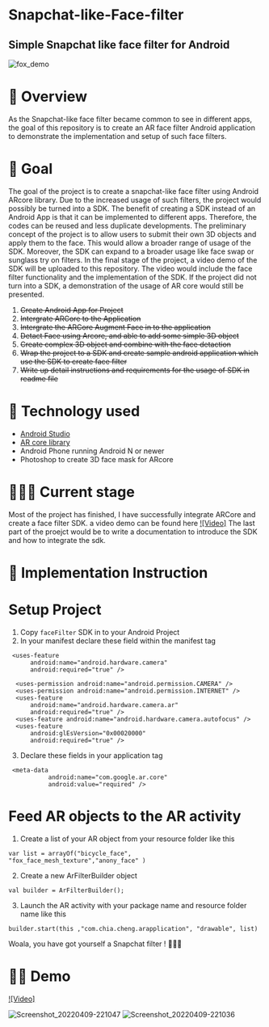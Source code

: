 # Snapchat-like-Face-filter
## Simple Snapchat like face filter for Android

![fox_demo](https://user-images.githubusercontent.com/8307131/160520381-26fafaa2-a118-4959-8adb-5c6fc8da9344.jpeg)

# 📕  Overview
As the Snapchat-like face filter became common to see in different apps, the goal of this repository is to create an AR face filter Android application to demonstrate the implementation and setup of such face filters. 

# 🥅 Goal
The goal of the project is to create a snapchat-like face filter using Android ARcore library. Due to the increased usage of such filters, the project would possibly be turned into a SDK. The benefit of creating a SDK instead of an Android App is that it can be implemented to different apps. Therefore, the codes can be reused and less duplicate developments. 
The preliminary concept of the project is to allow users to submit their own 3D objects and apply them to the face. This would allow a broader range of usage of the SDK. Moreover, the SDK can expand to a broader usage like face swap or sunglass try on filters. 
In the final stage of the project, a video demo of the SDK will be uploaded to this repository. The video would include the face filter functionality and the implementation of the SDK. If the project did not turn into a SDK, a demonstration of the usage of AR core would still be presented. 
1. ~~Create Android App for Project~~
2. ~~Intergrate ARCore to the Application~~
3. ~~Intergrate the ARCore Augment Face in to the application~~
4. ~~Detact Face using Arcore, and able to add some simple 3D object~~
5. ~~Create complex 3D object and combine with the face detaction~~
6. ~~Wrap the project to a SDK and create sample android application which use the SDK to create face filter~~
7. ~~Write up detail instructions and requirements for the usage of SDK in readme file~~



# 🤖 Technology used 
- [Android Studio](https://developer.android.com/studio)
- [AR core library](https://developers.google.com/ar/develop)
- Android Phone running Android N or newer
- Photoshop to create 3D face mask for ARcore

# 🧑🏻‍💻 Current stage
Most of the project has finished, I have successfully integrate ARCore and create a face filter SDK. 
a video demo can be found here [![Video]](http://www.youtube.com/watch?v=o8Zo42x4ceEE "Video Title")
The last part of the proejct would be to write a documentation to introduce the SDK and how to integrate the sdk.

# 📓 Implementation Instruction
# Setup Project
1. Copy ```faceFilter``` SDK in to your Android Project
2. In your manifest declare these field within the manifest tag
  ```
   <uses-feature
        android:name="android.hardware.camera"
        android:required="true" />

    <uses-permission android:name="android.permission.CAMERA" />
    <uses-permission android:name="android.permission.INTERNET" />
    <uses-feature
        android:name="android.hardware.camera.ar"
        android:required="true" />
    <uses-feature android:name="android.hardware.camera.autofocus" />
    <uses-feature
        android:glEsVersion="0x00020000"
        android:required="true" />
   ```
3. Declare these fields in your application tag
 ```
  <meta-data
            android:name="com.google.ar.core"
            android:value="required" />
  ```

# Feed AR objects to the AR activity
1. Create a list of your AR object from your resource folder like this
```
var list = arrayOf("bicycle_face", "fox_face_mesh_texture","anony_face" )
```
2. Create a new ArFilterBuilder object

```
val builder = ArFilterBuilder();
```
3. Launch the AR activity with your package name and resource folder name like this
```
builder.start(this ,"com.chia.cheng.arapplication", "drawable", list)
```

Woala, you have got yourself a Snapchat filter !  👨🏼‍🎤

# 🤹🏻 Demo 
[![Video]](http://www.youtube.com/watch?v=o8Zo42x4ceEE "Video Title")


![Screenshot_20220409-221047](https://user-images.githubusercontent.com/8307131/164127807-e6b70f20-f3b1-46bd-bf54-81a2d39e01a7.png)
![Screenshot_20220409-221036](https://user-images.githubusercontent.com/8307131/164127811-0b309ed3-e891-4723-92b9-e1981de60da3.png)

